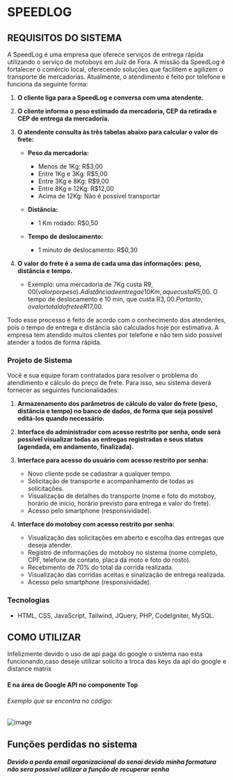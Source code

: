 ﻿# SPEEDLOG
## REQUISITOS DO SISTEMA

A SpeedLog é uma empresa que oferece serviços de entrega rápida utilizando o serviço de motoboys em Juiz de Fora. A missão da SpeedLog é fortalecer o comércio local, oferecendo soluções que facilitem e agilizem o transporte de mercadorias. Atualmente, o atendimento é feito por telefone e funciona da seguinte forma:

1. **O cliente liga para a SpeedLog e conversa com uma atendente.**
2. **O cliente informa o peso estimado da mercadoria, CEP da retirada e CEP de entrega da mercadoria.**
3. **O atendente consulta às três tabelas abaixo para calcular o valor do frete:**

   - **Peso da mercadoria:**
     - Menos de 1Kg: R$3,00
     - Entre 1Kg e 3Kg: R$5,00
     - Entre 3Kg e 8Kg: R$9,00
     - Entre 8Kg e 12Kg: R$12,00
     - Acima de 12Kg: Não é possível transportar

   - **Distância:**
     - 1 Km rodado: R$0,50

   - **Tempo de deslocamento:**
     - 1 minuto de deslocamento: R$0,30

4. **O valor do frete é a soma de cada uma das informações: peso, distância e tempo.**
   - Exemplo: uma mercadoria de 7Kg custa R$9,00 (valor por peso). A distância de entrega é 10 Km, o que custa R$5,00. O tempo de deslocamento é 10 min, que custa R$3,00. Portanto, o valor total do frete é R$17,00.

Todo esse processo é feito de acordo com o conhecimento dos atendentes, pois o tempo de entrega e distância são calculados hoje por estimativa. A empresa tem atendido muitos clientes por telefone e não tem sido possível atender a todos de forma rápida.

### Projeto de Sistema

Você e sua equipe foram contratados para resolver o problema do atendimento e cálculo do preço de frete. Para isso, seu sistema deverá fornecer as seguintes funcionalidades:

1. **Armazenamento dos parâmetros de cálculo do valor do frete (peso, distância e tempo) no banco de dados, de forma que seja possível editá-los quando necessário.**
2. **Interface do administrador com acesso restrito por senha, onde será possível visualizar todas as entregas registradas e seus status (agendada, em andamento, finalizada).**
3. **Interface para acesso do usuário com acesso restrito por senha:**
   - Novo cliente pode se cadastrar a qualquer tempo.
   - Solicitação de transporte e acompanhamento de todas as solicitações.
   - Visualização de detalhes do transporte (nome e foto do motoboy, horário de início, horário previsto para entrega e valor do frete).
   - Acesso pelo smartphone (responsividade).

4. **Interface do motoboy com acesso restrito por senha:**
   - Visualização das solicitações em aberto e escolha das entregas que deseja atender.
   - Registro de informações do motoboy no sistema (nome completo, CPF, telefone de contato, placa da moto e foto do rosto).
   - Recebimento de 70% do total da corrida realizada.
   - Visualização das corridas aceitas e sinalização de entrega realizada.
   - Acesso pelo smartphone (responsividade).

### Tecnologias

- HTML, CSS, JavaScript, Tailwind, JQuery, PHP, CodeIgniter, MySQL.


## COMO UTILIZAR
Infelizmente devido o uso de api paga do google o sistema nao esta funcionando,caso deseje utilizar solicito a troca das keys da api do google e distance matrix<br>

#### E na área de Google API no componente Top
###### Exemplo que se encontra no código:

![image](https://github.com/PatrickStar-code/SpeedLog/assets/89866722/70c57a80-3484-4aa2-ac0b-c5f2298271fd)
## Funções perdidas no sistema
##### Devido a perda email organizacional do senai devido minha formatura não sera possivel utilizar a função de recuperar senha 
